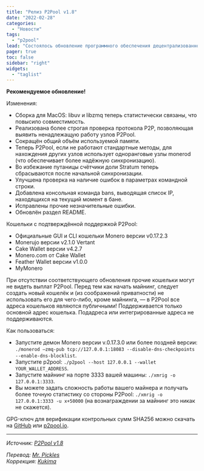```yaml
---
title: "Релиз P2Pool v1.8"
date: "2022-02-28"
categories:
  - "Новости"
tags:
  - "p2pool"
lead: "Состоялось обновление программного обеспечения децентрализованного майнинг пула P2Pool до v1.8."
pager: true
toc: false
sidebar: "right"
widgets:
  - "taglist"
---
```


**Рекомендуемое обновление!**

Изменения:
- Сборка для MacOS: libuv и libzmq теперь статистически связаны, что повысило совместимость.
- Реализована более строгая проверка протокола P2P, позволяющая выявить ненадлежащую работу узлов P2Pool.
- Сокращён общий объём используемой памяти.
- Теперь P2Pool, если не работают стандартные методы, для нахождения других узлов использует одноранговые узлы monerod (что обеспечивает более надёжную синхронизацию).
- Во избежание путаницы счётчики доли Stratum теперь сбрасываются после начальной синхронизации.
- Улучшена проверка на наличие ошибок в параметрах командной строки.
- Добавлена консольная команда bans, выводящая список IP, находящихся на текущий момент в бане.
- Исправлены прочие незначительные ошибки.
- Обновлён раздел README.

Кошельки с подтверждённой поддержкой P2Pool:
- Официальные GUI и CLI кошельки Monero версии v0.17.2.3
- Monerujo версии v2.1.0 Vertant
- Cake Wallet версии v4.2.7
- Monero.com от Cake Wallet
- Feather Wallet версии v1.0.0
- MyMonero

При отсутствии соответствующего обновления прочие кошельки могут не видеть выплат P2Pool. Перед тем как начать майнинг, следует создать новый кошелёк и (из соображений приватности) не использовать его для чего-либо, кроме майнинга, — в P2Pool все адреса кошельков являются публичными! Поддерживается только основной адрес кошелька. Подадреса или интегрированные адреса не поддерживаются.

Как пользоваться:
- Запустите демон Monero версии v.0.17.3.0 или более поздней версии: `./monerod –zmq-pub tcp://127.0.0.1:18083 --disable-dns-checkpoints --enable-dns-blocklist`.
- Запустите p2pool: `./p2pool --host 127.0.0.1 --wallet YOUR_WALLET_ADDRESS`.
- Запустите майнинг на порте 3333 вашей машины: `./xmrig -o 127.0.0.1:3333`.
- Вы можете задать сложность работы вашего майнера и получать более точную статистику со стороны P2Pool: `./xmrig -o 127.0.0.1:3333 -u x+50000` (на вознаграждении за майнинг это никак не скажется).

GPG-ключ для верификации контрольных сумм SHA256 можно скачать на [GitHub](https://github.com/monero-project/gitian.sigs/blob/master/gitian-pubkeys/SChernykh.asc) или [p2pool.io](https://p2pool.io/SChernykh.asc).

---

_Источник: [P2Pool v1.8](https://github.com/SChernykh/p2pool/releases/tag/v1.8)_

_Перевод: [Mr. Pickles](https://t.me/v1docq47)_  
_Коррекция: [Kukima](https://t.me/Kukima)_
